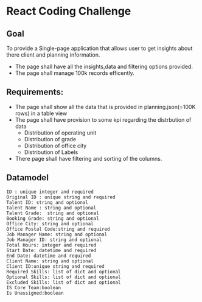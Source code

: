 # React Coding Challenge

## Goal
To provide a Single-page application that allows user to get insights about there client and planning information.
  * The page shall have all the insights,data and filtering options provided.
  * The page shall manage 100k records efficently.

## Requirements:
  * The page shall show all the data that is provided in planning.json(=100K rows) in a table view
  * The page shall have provision to some kpi regarding the distrbution of data
    * Distribution of operating unit
    * Distribution of grade
    * Distribution of office city
    * Distribution of Labels
  * There page shall have filtering and sorting of the columns.

## Datamodel
```
ID : unique integer and required
Original ID : unique string and required
Talent ID: string and optional
Talent Name : string and optional
Talent Grade:  string and optional
Booking Grade: string and optional
Office City: string and optional
Office Postal Code:string and required
Job Manager Name: string and optional
Job Manager ID: string and optional
Total Hours: integer and required
Start Date: datetime and required
End Date: datetime and required
Client Name: string and optional
Client ID:unique string and required
Required Skills: list of dict and optional
Optional Skills: list of dict and optional
Excluded Skills: list of dict and optional
IS Core Team:boolean
Is Unassigned:boolean
```
